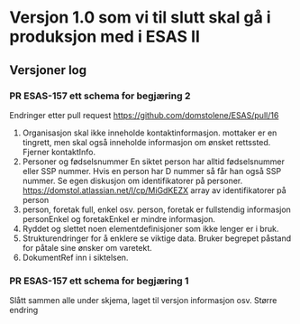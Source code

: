 # Versjon 1.0 som vi til slutt skal gå i produksjon med i ESAS II

## Versjoner log
### PR ESAS-157 ett schema for begjæring 2
Endringer etter pull request https://github.com/domstolene/ESAS/pull/16
1. Organisasjon skal ikke inneholde kontaktinformasjon.
   mottaker er en tingrett, men skal også inneholde informasjon om ønsket rettssted.
   Fjerner kontaktInfo.
2. Personer og fødselsnummer
   En siktet person har alltid fødselsnummer eller SSP nummer.
   Hvis en person har D nummer så får han også SSP nummer.
   Se egen diskusjon om identifikatorer på personer.
   https://domstol.atlassian.net/l/cp/MiGdKEZX
   array av identifikatorer på person
3. person, foretak full, enkel osv. 
   person, foretak er fullstendig informasjon
   personEnkel og foretakEnkel er mindre informasjon.
4. Ryddet og slettet noen elementdefinisjoner som ikke lenger er i bruk.
5. Strukturendringer for å enklere se viktige data.
   Bruker begrepet påstand for påtale sine ønsker om varetekt.
5. DokumentRef inn i siktelsen.
### PR ESAS-157 ett schema for begjæring 1
Slått sammen alle under skjema, laget til versjon informasjon osv.
Større endring
